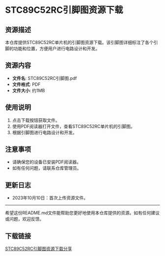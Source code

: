 # STC89C52RC引脚图资源下载

## 资源描述
本仓库提供STC89C52RC单片机的引脚图资源下载。该引脚图详细标注了各个引脚的功能和位置，方便用户进行电路设计和开发。

## 资源内容
- **文件名**: STC89C52RC引脚图.pdf
- **文件格式**: PDF
- **文件大小**: 约1MB

## 使用说明
1. 点击下载按钮获取文件。
2. 使用PDF阅读器打开文件，查看STC89C52RC单片机的引脚图。
3. 根据引脚图进行电路设计和开发。

## 注意事项
- 请确保您的设备已安装PDF阅读器。
- 如有任何问题，请联系仓库管理员。

## 更新日志
- 2023年10月10日：首次上传资源文件。

---

希望这份README.md文件能帮助您更好地使用本仓库提供的资源。如有任何建议或问题，欢迎反馈。

## 下载链接

[STC89C52RC引脚图资源下载分享](https://pan.quark.cn/s/4c16e391a11f)